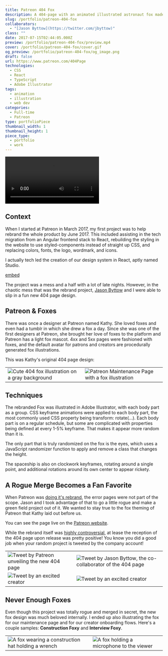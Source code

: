 ```yaml
---
title: Patreon 404 Fox
description: A 404-page with an animated illustrated astronaut fox made for Patreon's rebrand in 2017.
slug: /portfolio/patreon-404-fox
collaborators:
  - "[Jason Byttow](https://twitter.com/jbyttow)"
class: ""
date: 2017-07-15T02:44:05.000Z
preview: /portfolio/patreon-404-fox/preview.mp4
cover: /portfolio/patreon-404-fox/cover.gif
og_preview: /portfolio/patreon-404-fox/og_image.png
draft: false
url: https://www.patreon.com/404Page
technologies:
  - CSS
  - React
  - TypeScript
  - Adobe Illustrator
tags:
  - animation
  - illustration
  - web dev
categories:
  - Full-time
  - Patreon
type: portfolioPiece
thumbnail_width: 1
thumbnail_height: 1
piece_type:
  - portfolio
  - work
---
```


![Video of the fox on the Patreon website](/portfolio/patreon-404-fox/video.mp4)

## Context
When I started at Patreon in March 2017, my first project was to help rebrand the whole product by June 2017. This included assisting in the tech migration from an Angular frontend stack to React, rebuilding the styling in the website to use styled-components instead of straight up CSS, and replacing colors, fonts, the logo, wordmark, and icons.

I actually tech led the creation of our design system in React, aptly named Studio.

[embed](https://studio.patreon.com/)

The project was a mess and a half with a lot of late nights. However, in the chaotic mess that was the rebrand project, [Jason Byttow](https://www.linkedin.com/in/jason-byttow-84a3974/) and I were able to slip in a fun new 404 page design.

## Patreon & Foxes
There was once a designer at Patreon named Kathy. She loved foxes and even had a tumblr in which she drew a fox a day. Since she was one of the first designers at Patreon, she brought her love of foxes to the platform and Patreon has a light fox mascot. 4xx and 5xx pages were fashioned with foxes, and the default avatar for patrons and creators are procedurally generated fox illustrations.

This was Kathy's original 404 page design:

| | |
| -- | -- |
| ![Cute 404 fox illustration on a gray background](/portfolio/patreon-404-fox/original_404.jpeg) | ![Patreon Maintenance Page with a fox illustration](/portfolio/patreon-404-fox/patreon_maintenance.jpg) |


## Techniques
The rebranded Fox was illustrated in Adobe Illustrator, with each body part as a group. CSS keyframe animations were applied to each body part, the most commonly used CSS property being transform: rotate(...). Each body part is on a regular schedule, but some are complicated with properties being defined at every 1-5% keyframe. That makes it appear more random than it is.

The only part that is truly randomized on the fox is the eyes, which uses a JavaScript randomizer function to apply and remove a class that changes the height.

The spaceship is also on clockwork keyframes, rotating around a single point, and additional rotations around its own center to appear rickety.

## A Rogue Merge Becomes a Fan Favorite
When Patreon was [doing it's rebrand](https://www.behance.net/gallery/53952451/Rebrand-with-Patreon?locale=en_US), the error pages were not part of the scope. Jason and I took advantage of that to go a little rogue and make a green field project out of it. We wanted to stay true to the fox theming of Patreon that Kathy laid out before us.

You can see the page live on the [Patreon website](https://www.patreon.com/404Page).

While the rebrand itself was [highly controversial](https://medium.com/@cooperthinks/why-the-new-patreon-brand-sucks-ee513b09dfcb), at lease the reception of the 404 page upon release was pretty positive! You know you did a good job when your random project is tweeted by the company account!


| | |
| -- | -- |
| ![Tweet by Patreon unveiling the new 404 page](/portfolio/patreon-404-fox/tweet_patreon.png) | ![Tweet by Jason Byttow, the co-collaborator of the 404 page](/portfolio/patreon-404-fox/tweet_jason.png) |
| ![Tweet by an excited creator](/portfolio/patreon-404-fox/tweet_mac.png) | ![Tweet by an excited creator](/portfolio/patreon-404-fox/tweet_kevin.png) |


## Never Enough Foxes

Even though this project was totally rogue and merged in secret, the new fox design was much beloved internally. I ended up also illustrating the fox for our maintenance page and for our creator onboarding flows. Here's a couple samples: **Construction Foxy** and **Interview Foxy**.

| | |
| -- | -- |
| ![A fox wearing a construction hat holding a wrench](/portfolio/patreon-404-fox/construction_fox.png) | ![A fox holding a microphone to the viewer](/portfolio/patreon-404-fox/interview_fox.jpeg) |
